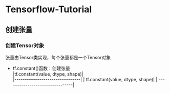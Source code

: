 # Tensorflow-Tutorial
## 创建张量
### 创建Tensor对象
张量由Tensor类实现，每个张量都是一个Tensor对象
- tf.constant()函数：创建张量  
|tf.constant(value, dtype, shape)|  
|--------------------------------|
  | tf.constant(value, dtype, shape)| 
  | --------------------------------| 
